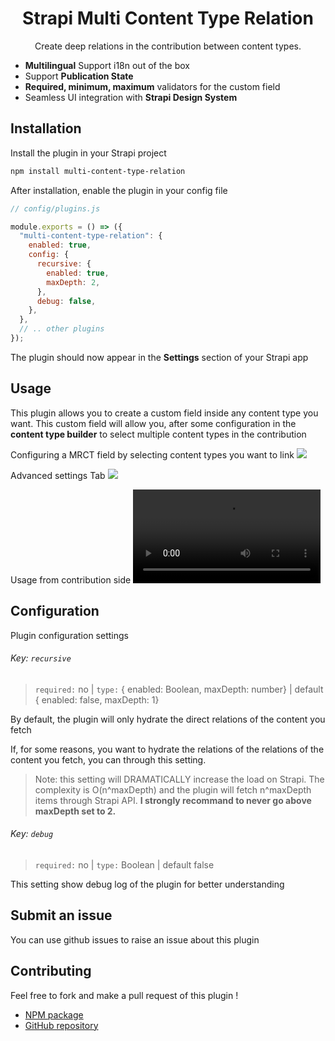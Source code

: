 <div align="center">
<h1>Strapi Multi Content Type Relation</h1>
	
<p style="margin-top: 0;">Create deep relations in the contribution between content types.</p>

</div>

- **Multilingual** Support i18n out of the box
- Support **Publication State**
- **Required, minimum, maximum** validators for the custom field
- Seamless UI integration with **Strapi Design System**

## Installation

Install the plugin in your Strapi project

```bash
npm install multi-content-type-relation
```

After installation, enable the plugin in your config file

```js
// config/plugins.js

module.exports = () => ({
  "multi-content-type-relation": {
    enabled: true,
    config: {
      recursive: {
        enabled: true,
        maxDepth: 2,
      },
      debug: false,
    },
  },
  // .. other plugins
});
```

The plugin should now appear in the **Settings** section of your Strapi app

## Usage

This plugin allows you to create a custom field inside any content type you want. This custom field will allow you, after some configuration in the **content type builder** to select multiple content types in the contribution

Configuring a MRCT field by selecting content types you want to link
![](https://i.imgur.com/J1cCGKM.png)

Advanced settings Tab
![](https://i.imgur.com/ik75kGH.png)

Usage from contribution side
<video src="https://i.imgur.com/UDz7pUh.mp4"></video>

## Configuration

Plugin configuration settings

###### Key: `recursive`

> `required:` no | `type:` { enabled: Boolean, maxDepth: number} | default { enabled: false, maxDepth: 1}

By default, the plugin will only hydrate the direct relations of the content you fetch

If, for some reasons, you want to hydrate the relations of the relations of the content you fetch, you can through this setting.

> Note: this setting will DRAMATICALLY increase the load on Strapi. The complexity is O(n^maxDepth) and the plugin will fetch n^maxDepth items through Strapi API. **I strongly recommand to never go above maxDepth set to 2.**

###### Key: `debug`

> `required:` no | `type:` Boolean | default false

This setting show debug log of the plugin for better understanding

## Submit an issue

You can use github issues to raise an issue about this plugin

## Contributing

Feel free to fork and make a pull request of this plugin !

- [NPM package](https://www.npmjs.com/package/multi-content-type-relation)
- [GitHub repository](https://github.com/kaliop/multi-content-type-relation)
